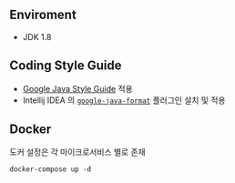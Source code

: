 ## Enviroment
* JDK 1.8
## Coding Style Guide
* [Google Java Style Guide](https://google.github.io/styleguide/javaguide.html) 적용
* Intellij IDEA 의 [`google-java-format`](https://plugins.jetbrains.com/plugin/8527-google-java-format) 플러그인 설치 및 적용

## Docker
도커 설정은 각 마이크로서비스 별로 존재
```shell
docker-compose up -d
```